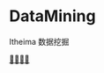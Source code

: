 # DataMining

Itheima 数据挖掘

[🔗🔗🔗🔗](https://www.bilibili.com/video/BV1xt411v7z9/?spm_id_from=333.337.search-card.all.click&vd_source=cb19316b77f878d5e9bdb8e4f0e714ba)
